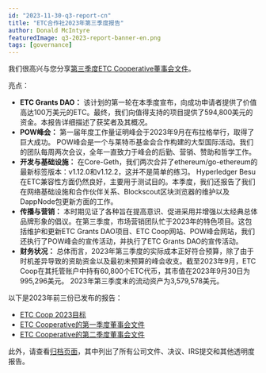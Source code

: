 ```yaml
---
id: "2023-11-30-q3-report-cn"
title: "ETC合作社2023年第三季度报告"
author: Donald McIntyre
featuredImage: q3-2023-report-banner-en.png
tags: [governance]
---
```


我们很高兴与您分享[第三季度ETC Cooperative董事会文件](https://etccooperative.org/etc-cooperative-q3-2023-cn.pdf)。

亮点：

- **ETC Grants DAO：** 该计划的第一轮在本季度宣布，向成功申请者提供了价值高达100万美元的ETC。最终，我们向值得支持的项目提供了594,800美元的资金。本报告详细描述了获奖者及其概况。
- **POW峰会：** 第一届年度工作量证明峰会于2023年9月在布拉格举行，取得了巨大成功。 POW峰会是一个与莱特币基金会合作构建的大型国际活动。我们的团队每周两次会议，全年一直致力于峰会的后勤、营销、赞助和哲学工作。
- **开发与基础设施：** 在Core-Geth，我们两次合并了ethereum/go-ethereum的最新标签版本：v1.12.0和v1.12.2，这并不是简单的练习。 Hyperledger Besu在ETC兼容性方面仍然良好，主要用于测试目的。本季度，我们还报告了我们在网络基础设施和合作伙伴关系、Blockscout区块浏览器的维护以及DappNode包更新方面的工作。
- **传播与营销：** 本时期见证了各种旨在提高意识、促进采用并增强以太经典总体品牌形象的倡议。在第三季度，市场营销团队忙于2023年的特色项目。这包括维护和更新ETC Grants DAO项目、ETC Coop网站、POW峰会网站，我们还执行了POW峰会的宣传活动，并执行了ETC Grants DAO的宣传活动。
- **财务状况：** 总体而言，2023年第三季度的实际成本正好符合预算，除了由于时机差异导致的资助资金以及最初未预算的峰会收支。截至2023年9月，ETC Coop在其托管账户中持有60,800个ETC代币，其市值在2023年9月30日为995,296美元。 2023年第三季度末的流动资产为3,579,578美元。

以下是2023年前三份已发布的报告：

- [ETC Coop 2023目标](./2023-05-19-the-etc-cooperative-goals-budget-and-AGM-reports-2023-cn)
- [ETC Cooperative的第一季度董事会文件](https://etccooperative.org/etc-cooperative-q1-2023-cn.pdf)
- [ETC Cooperative的第二季度董事会文件](https://etccooperative.org/etc-cooperative-q2-2023-cn.pdf)

此外，请查看[归档页面](/filings)，其中列出了所有公司文件、决议、IRS提交和其他透明度报告。
